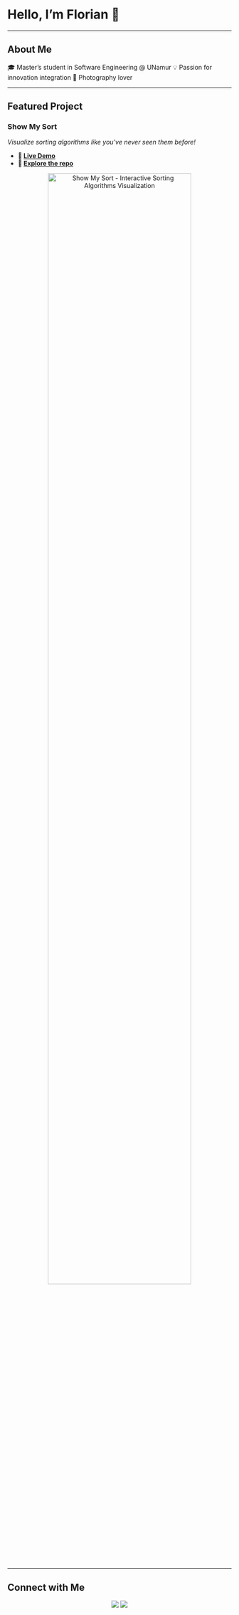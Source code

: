 # Hello, I’m Florian 👋

---

## About Me  
🎓 Master’s student in Software Engineering @ UNamur
💡 Passion for innovation integration
📸 Photography lover

---

## Featured Project  

### Show My Sort  
*Visualize sorting algorithms like you've never seen them before!*  

- **🔗 [Live Demo](https://main.dlulvt7cnai30.amplifyapp.com)**
- **📂 [Explore the repo](https://github.com/UNamurCSFaculty/2425_INFOB318_SMS_01)**

<div align="center">
  <img src="https://api.microlink.io/?url=https%3A%2F%2Fmain.dlulvt7cnai30.amplifyapp.com&screenshot=true&embed=screenshot.url" alt="Show My Sort - Interactive Sorting Algorithms Visualization" width="80%" />
</div>

---

## Connect with Me  
<p align="center">
    <a href="mailto:florian.stormacq@student.unamur.be"><img src="https://img.shields.io/badge/Email-0078D4?style=for-the-badge&logo=microsoftoutlook&logoColor=white" /></a>
    <a href="https://www.instagram.com/florian_stormacq"><img src="https://img.shields.io/badge/Instagram-E4405F?style=for-the-badge&logo=instagram&logoColor=white" /></a>

</p>

